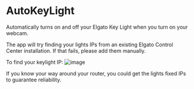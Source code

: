 # AutoKeyLight
Automatically turns on and off your Elgato Key Light when you turn on your webcam.

The app will try finding your lights IPs from an existing Elgato Control Center installation. If that fails, please add them manually.

To find your keylight IP:
![image](https://user-images.githubusercontent.com/15985195/174424927-f0acc48a-5e97-4d59-9b7b-bdebf4a085aa.png)

If you know your way around your router, you could get the lights fixed IPs to guarantee reliability.
